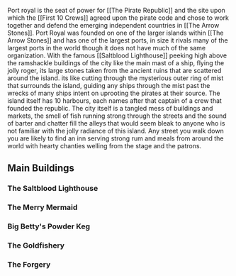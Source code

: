Port royal is the seat of power for [[The Pirate Republic]] and the site upon which the [[First 10 Crews]] agreed upon the pirate code and chose to work together and defend the emerging independent countries in [[The Arrow Stones]].
Port Royal was founded on one of the larger islands within [[The Arrow Stones]] and has one of the largest ports, in size it rivals many of the largest ports in the world though it does not have much of the same organization. With the famous [[Saltblood Lighthouse]] peeking high above the ramshackle buildings of the city like the main mast of a ship, flying the jolly roger, its large stones taken from the ancient ruins that are scattered around the island. its like cutting through the mysterious outer ring of mist that surrounds the island, guiding any ships through the mist past the wrecks of many ships intent on uprooting the pirates at their source.
The island itself has 10 harbours, each names after that captain of a crew that founded the republic. The city itself is a tangled mess of buildings and markets, the smell of fish running strong through the streets and the sound of barter and chatter fill the alleys that would seem bleak to anyone who is not familiar with the jolly radiance of this island. 
Any street you walk down you are likely to find an inn serving strong rum and meals from around the world with hearty chanties welling from the stage and the patrons.

## Main Buildings
### The Saltblood Lighthouse
### The Merry Mermaid
### Big Betty's Powder Keg
### The Goldfishery
### The Forgery
